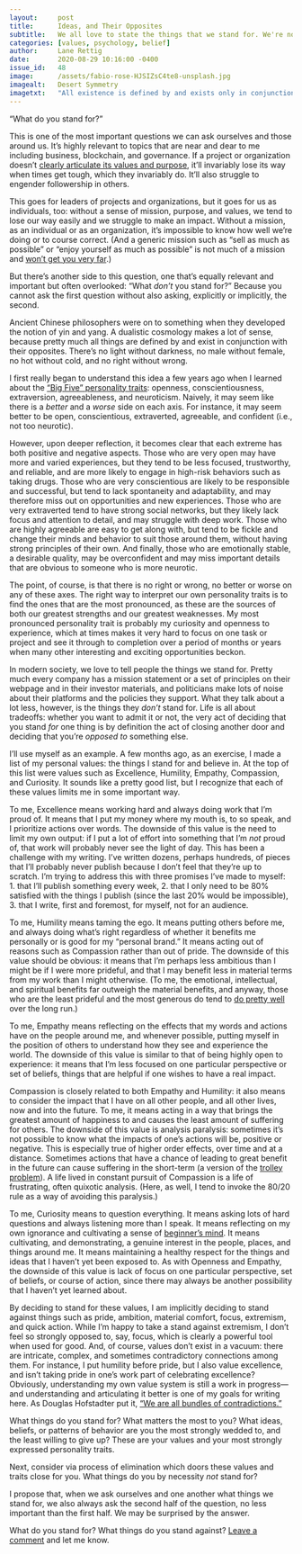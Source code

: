 ```yaml
---
layout:     post
title:      Ideas, and Their Opposites
subtitle:   We all love to state the things that we stand for. We're not nearly as good at stating the things we stand against. But you cannot have one without the other.
categories: [values, psychology, belief]
author:     Lane Rettig
date:       2020-08-29 10:16:00 -0400
issue_id:   48
image:      /assets/fabio-rose-HJSIZsC4te8-unsplash.jpg
imagealt:   Desert Symmetry
imagetxt:   "All existence is defined by and exists only in conjunction with its opposite. The original meaning of <i>yin</i> and <i>yang</i> is the bright (sunny) side and the dark (cloudy, shaded) side of a hill. (Photo by <a href='https://unsplash.com/@fabiorose?utm_source=unsplash&amp;utm_medium=referral&amp;utm_content=creditCopyText'>Fabio Rose</a> on Unsplash)"
---
```

“What do you stand for?”

This is one of the most important questions we can ask ourselves and those around us. It’s highly relevant to topics that are near and dear to me including business, blockchain, and governance. If a project or organization doesn’t [clearly articulate its values and purpose](https://www.etherean.org/blockchain/community/governance/2019/11/18/key-ingredients-better-blockchain-part-iv-constitution.html), it’ll invariably lose its way when times get tough, which they invariably do. It’ll also struggle to engender followership in others.

This goes for leaders of projects and organizations, but it goes for us as individuals, too: without a sense of mission, purpose, and values, we tend to lose our way easily and we struggle to make an impact. Without a mission, as an individual or as an organization, it’s impossible to know how well we’re doing or to course correct. (And a generic mission such as “sell as much as possible” or “enjoy yourself as much as possible” is not much of a mission and [won’t get you very far](https://www.etherean.org/blockchain/culture/values/2020/08/09/crypto-has-a-purpose-problem.html).)

But there’s another side to this question, one that’s equally relevant and important but often overlooked: “What _don’t_ you stand for?” Because you cannot ask the first question without also asking, explicitly or implicitly, the second.

Ancient Chinese philosophers were on to something when they developed the notion of yin and yang. A dualistic cosmology makes a lot of sense, because pretty much all things are defined by and exist in conjunction with their opposites. There’s no light without darkness, no male without female, no hot without cold, and no right without wrong.

I first really began to understand this idea a few years ago when I learned about the [“Big Five” personality traits](https://en.wikipedia.org/wiki/Big_Five_personality_traits): openness, conscientiousness, extraversion, agreeableness, and neuroticism. Naively, it may seem like there is a _better_ and a _worse_ side on each axis. For instance, it may seem better to be open, conscientious, extraverted, agreeable, and confident (i.e., not too neurotic).

However, upon deeper reflection, it becomes clear that each extreme has both positive and negative aspects. Those who are very open may have more and varied experiences, but they tend to be less focused, trustworthy, and reliable, and are more likely to engage in high-risk behaviors such as taking drugs. Those who are very conscientious are likely to be responsible and successful, but tend to lack spontaneity and adaptability, and may therefore miss out on opportunities and new experiences. Those who are very extraverted tend to have strong social networks, but they likely lack focus and attention to detail, and may struggle with deep work. Those who are highly agreeable are easy to get along with, but tend to be fickle and change their minds and behavior to suit those around them, without having strong principles of their own. And finally, those who are emotionally stable, a desirable quality, may be overconfident and may miss important details that are obvious to someone who is more neurotic.

The point, of course, is that there is no right or wrong, no better or worse on any of these axes. The right way to interpret our own personality traits is to find the ones that are the most pronounced, as these are the sources of both our greatest strengths and our greatest weaknesses. My most pronounced personality trait is probably my curiosity and openness to experience, which at times makes it very hard to focus on one task or project and see it through to completion over a period of months or years when many other interesting and exciting opportunities beckon.

In modern society, we love to tell people the things we stand for. Pretty much every company has a mission statement or a set of principles on their webpage and in their investor materials, and politicians make lots of noise about their platforms and the policies they support. What they talk about a lot less, however, is the things they _don’t_ stand for. Life is all about tradeoffs: whether you want to admit it or not, the very act of deciding that you stand _for_ one thing is by definition the act of closing another door and deciding that you’re _opposed to_ something else.

I’ll use myself as an example. A few months ago, as an exercise, I made a list of my personal values: the things I stand for and believe in. At the top of this list were values such as Excellence, Humility, Empathy, Compassion, and Curiosity. It sounds like a pretty good list, but I recognize that each of these values limits me in some important way.

To me, Excellence means working hard and always doing work that I’m proud of. It means that I put my money where my mouth is, to so speak, and I prioritize actions over words. The downside of this value is the need to limit my own output: if I put a lot of effort into something that I’m _not_ proud of, that work will probably never see the light of day. This has been a challenge with my writing. I’ve written dozens, perhaps hundreds, of pieces that I’ll probably never publish because I don’t feel that they’re up to scratch. I’m trying to address this with three promises I’ve made to myself: 1. that I’ll publish something every week, 2. that I only need to be 80% satisfied with the things I publish (since the last 20% would be impossible), 3. that I write, first and foremost, for myself, not for an audience.

To me, Humility means taming the ego. It means putting others before me, and always doing what’s right regardless of whether it benefits me personally or is good for my “personal brand.” It means acting out of reasons such as Compassion rather than out of pride. The downside of this value should be obvious: it means that I’m perhaps less ambitious than I might be if I were more prideful, and that I may benefit less in material terms from my work than I might otherwise. (To me, the emotional, intellectual, and spiritual benefits far outweigh the material benefits, and anyway, those who are the least prideful and the most generous do tend to [do pretty well](https://www.adamgrant.net/give-and-take) over the long run.)

To me, Empathy means reflecting on the effects that my words and actions have on the people around me, and whenever possible, putting myself in the position of others to understand how they see and experience the world. The downside of this value is similar to that of being highly open to experience: it means that I’m less focused on one particular perspective or set of beliefs, things that are helpful if one wishes to have a real impact.

Compassion is closely related to both Empathy and Humility: it also means to consider the impact that I have on all other people, and all other lives, now and into the future. To me, it means acting in a way that brings the greatest amount of happiness to and causes the least amount of suffering for others. The downside of this value is analysis paralysis: sometimes it’s not possible to know what the impacts of one’s actions will be, positive or negative. This is especially true of higher order effects, over time and at a distance. Sometimes actions that have a chance of leading to great benefit in the future can cause suffering in the short-term (a version of the [trolley problem](https://en.wikipedia.org/wiki/Trolley_problem)). A life lived in constant pursuit of Compassion is a life of frustrating, often quixotic analysis. (Here, as well, I tend to invoke the 80/20 rule as a way of avoiding this paralysis.)

To me, Curiosity means to question everything. It means asking lots of hard questions and always listening more than I speak. It means reflecting on my own ignorance and cultivating a sense of [beginner’s mind](https://en.wikipedia.org/wiki/Shoshin). It means cultivating, and demonstrating, a genuine interest in the people, places, and things around me. It means maintaining a healthy respect for the things and ideas that I haven’t yet been exposed to. As with Openness and Empathy, the downside of this value is lack of focus on one particular perspective, set of beliefs, or course of action, since there may always be another possibility that I haven’t yet learned about.

By deciding to stand for these values, I am implicitly deciding to stand against things such as pride, ambition, material comfort, focus, extremism, and quick action. While I’m happy to take a stand against extremism, I don’t feel so strongly opposed to, say, focus, which is clearly a powerful tool when used for good. And, of course, values don’t exist in a vacuum: there are intricate, complex, and sometimes contradictory connections among them. For instance, I put humility before pride, but I also value excellence, and isn’t taking pride in one’s work part of celebrating excellence? Obviously, understanding my own value system is still a work in progress—and understanding and articulating it better is one of my goals for writing here. As Douglas Hofstadter put it, [“We are all bundles of contradictions.”](/about/)

What things do you stand for? What matters the most to you? What ideas, beliefs, or patterns of behavior are you the most strongly wedded to, and the least willing to give up? These are your values and your most strongly expressed personality traits.

Next, consider via process of elimination which doors these values and traits close for you. What things do you by necessity _not_ stand for?

I propose that, when we ask ourselves and one another what things we stand for, we also always ask the second half of the question, no less important than the first half. We may be surprised by the answer.

What do you stand for? What things do you stand against? [Leave a comment](https://github.com/applescotch/applescotch.github.io/issues/48) and let me know.

